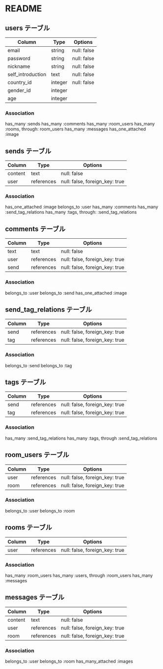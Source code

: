 # README

## users テーブル

| Column              | Type    | Options     |
| --------------------| ------  | ----------  |
| email               | string  | null: false |
| password            | string  | null: false |
| nickname            | string  | null: false |
| self_introduction   | text    | null: false |
| country_id          | integer | null: false |
| gender_id           | integer |             |
| age                 | integer |             |

### Association
has_many :sends
has_many :comments
has_many :room_users
has_many :rooms, through: room_users
has_many :messages
has_one_attached :image

## sends テーブル

| Column     | Type       | Options                        |
| ---------- | ---------- | -----------------------------  |
| content    | text       | null: false                    |
| user       | references | null: false, foreign_key: true |

### Association
has_one_attached :image
belongs_to :user
has_many :comments
has_many :send_tag_relations
has_many :tags, through: :send_tag_relations

## comments テーブル
| Column     | Type       | Options                        |
| ---------- | ---------- | -----------------------------  |
| text       | text       | null: false                    |
| user       | references | null: false, foreign_key: true |
| send       | references | null: false, foreign_key: true |

### Association
belongs_to :user
belongs_to :send
has_one_attached :image

## send_tag_relations テーブル

| Column     | Type       | Options                        |
| ---------- | ---------- | -----------------------------  |
| send       | references | null: false, foreign_key: true |
| tag        | references | null: false, foreign_key: true |

### Association
belongs_to :send
belongs_to :tag

## tags テーブル
| Column     | Type       | Options                        |
| ---------- | ---------- | -----------------------------  |
| send       | references | null: false, foreign_key: true |
| tag        | references | null: false, foreign_key: true |

### Association
has_many :send_tag_relations
has_many :tags, through :send_tag_relations

## room_users テーブル
| Column   | Type       | Options                        |
| ---------| ---------- | -----------------------------  |
| user     | references | null: false, foreign_key: true |
| room     | references | null: false, foreign_key: true |

### Association
belongs_to :user
belongs_to :room

## rooms テーブル　
| Column     | Type       | Options                        |
| ---------- | ---------- | -----------------------------  |
| user       | references | null: false, foreign_key: true |

### Association
has_many :room_users
has_many :users, through :room_users
has_many :messages

## messages テーブル
| Column     | Type       | Options                        |
| ---------- | ---------- | -----------------------------  |
| content    | text       | null: false                    |
| user       | references | null: false, foreign_key: true |
| room       | references | null: false, foreign_key: true |
 
 ### Association
 belongs_to :user
 belongs_to :room
 has_many_attached :images

